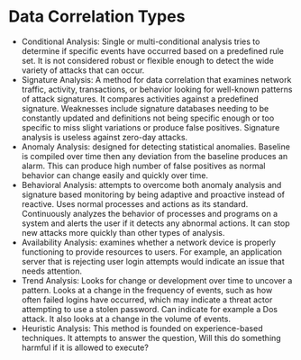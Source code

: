 # Data Correlation Types

- Conditional Analysis: Single or multi-conditional analysis tries to determine if specific events have occurred based on a predefined rule set. It is not considered robust or flexible enough to detect the wide variety of attacks that can occur.
- Signature Analysis: A method for data correlation that examines network traffic, activity, transactions, or behavior looking for well-known patterns of attack signatures. It compares activities against a predefined signature. Weaknesses include signature databases needing to be constantly updated and definitions not being specific enough or too specific to miss slight variations or produce false positives. Signature analysis is useless against zero-day attacks.
- Anomaly Analysis: designed for detecting statistical anomalies. Baseline is compiled over time then any deviation from the baseline produces an alarm. This can produce high number of false positives as normal behavior can change easily and quickly over time.
- Behavioral Analysis: attempts to overcome both anomaly analysis and signature based monitoring by being adaptive and proactive instead of reactive. Uses normal processes and actions as its standard. Continuously analyzes the behavior of processes and programs on a system and alerts the user if it detects any abnormal actions. It can stop new attacks more quickly than other types of analysis.
- Availability Analysis: examines whether a network device is properly functioning to provide resources to users. For example, an application server that is rejecting user login attempts would indicate an issue that needs attention.
- Trend Analysis: Looks for change or development over time to uncover a pattern. Looks at a change in the frequency of events, such as how often failed logins have occurred, which may indicate a threat actor attempting to use a stolen password. Can indicate for example a Dos attack. It also looks at a change in the volume of events. 
- Heuristic Analysis: This method is founded on experience-based techniques. It attempts to answer the question, Will this do something harmful if it is allowed to execute? 

